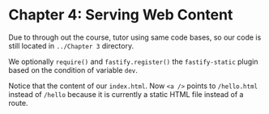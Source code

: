 # Chapter 4: Serving Web Content

Due to through out the course, tutor using same code bases, so our code is still located in `../Chapter 3` directory.

We optionally `require()` and `fastify.register()` the `fastify-static` plugin based on the condition of variable `dev`.

Notice that the content of our `index.html`. Now `<a />` points to `/hello.html` instead of `/hello` because it is currently a static HTML file instead of a route.

